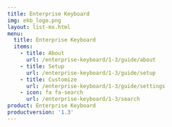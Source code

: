 ```yaml
---
title: Enterprise Keyboard
img: ekb_logo.png
layout: list-mx.html
menu:
  title: Enterprise Keyboard
  items:
    - title: About
      url: /enterprise-keyboard/1-3/guide/about
    - title: Setup
      url: /enterprise-keyboard/1-3/guide/setup
    - title: Customize
      url: /enterprise-keyboard/1-3/guide/settings
    - icon: fa fa-search
      url: /enterprise-keyboard/1-3/search
product: Enterprise Keyboard
productversion: '1.3'
---
```

